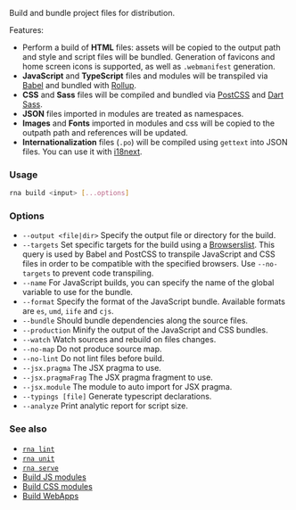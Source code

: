 Build and bundle project files for distribution.

Features:
* Perform a build of **HTML** files: assets will be copied to the output path and style and script files will be bundled. Generation of favicons and home screen icons is supported, as well as `.webmanifest` generation.
* **JavaScript** and **TypeScript** files and modules will be transpiled via [Babel](https://babeljs.io/) and bundled with [Rollup](https://rollupjs.org/).
* **CSS** and **Sass** files will be compiled and bundled via [PostCSS](https://postcss.org/) and [Dart Sass](https://sass-lang.com/dart-sass).
* **JSON** files imported in modules are treated as namespaces.
* **Images** and **Fonts** imported in modules and css will be copied to the outpath path and references will be updated.
* **Internationalization** files (`.po`) will be compiled using `gettext` into JSON files. You can use it with [i18next](https://www.i18next.com/).

### Usage

```sh
rna build <input> [...options]
```

### Options

* `--output <file|dir>` Specify the output file or directory for the build.
* `--targets` Set specific targets for the build using a [Browserslist](https://github.com/browserslist/browserslist). This query is used by Babel and PostCSS to transpile JavaScript and CSS files in order to be compatible with the specified browsers. Use `--no-targets` to prevent code transpiling.
* `--name` For JavaScript builds, you can specify the name of the global variable to use for the bundle.
* `--format` Specify the format of the JavaScript bundle. Available formats are `es`, `umd`, `iife` and `cjs`.
* `--bundle` Should bundle dependencies along the source files.
* `--production` Minify the output of the JavaScript and CSS bundles.
* `--watch` Watch sources and rebuild on files changes.
* `--no-map` Do not produce source map.
* `--no-lint` Do not lint files before build.
* `--jsx.pragma` The JSX pragma to use.
* `--jsx.pragmaFrag` The JSX pragma fragment to use.
* `--jsx.module` The module to auto import for JSX pragma.
* `--typings [file]` Generate typescript declarations.
* `--analyze` Print analytic report for script size.

### See also

* [`rna lint`](../lint/)
* [`rna unit`](../unit/)
* [`rna serve`](../serve/)
* [Build JS modules](https://github.com/chialab/rna-cli/wiki/Build-js-modules)
* [Build CSS modules](https://github.com/chialab/rna-cli/wiki/Build-css-modules)
* [Build WebApps](https://github.com/chialab/rna-cli/wiki/Build-WebApps)
